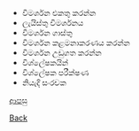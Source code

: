 * විමර්ශන එකතු කරන්න
* ලැයිස්තු විමර්ශනය
* විමර්ශන ගාස්තු
* විමර්ශන කළමනාකරණය කරන්න
* විමර්ශන උඩුගත කරන්න
* විශ්ලේෂකයින්
* විශ්ලේෂක පරීක්ෂණ
* නියැදි සංරචක

[ආපසු](https://github.com/hmislk/hmis/wiki/LIMS-%E0%B6%B4%E0%B6%BB%E0%B7%92%E0%B6%B4%E0%B7%8F%E0%B6%BD%E0%B6%B1%E0%B6%BA)

[Back](https://github.com/hmislk/hmis/wiki)
